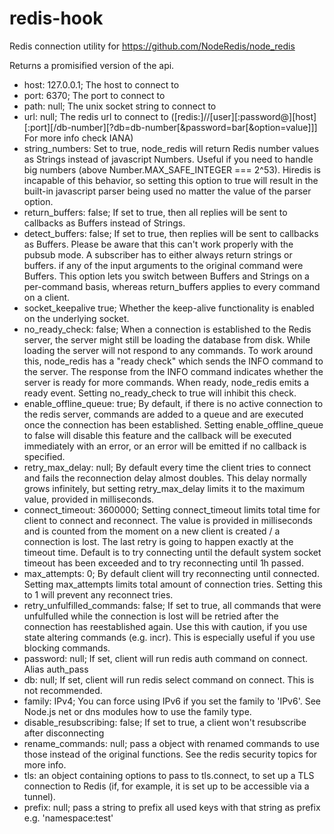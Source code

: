 # redis-hook

Redis connection utility for https://github.com/NodeRedis/node_redis

Returns a promisified version of the api. 

* host: 127.0.0.1; The host to connect to
* port: 6370; The port to connect to
* path: null; The unix socket string to connect to
* url: null; The redis url to connect to ([redis:]//[user][:password@][host][:port][/db-number][?db=db-number[&password=bar[&option=value]]] For more info check IANA)
* string_numbers: Set to true, node_redis will return Redis number values as Strings instead of javascript Numbers. Useful if you need to handle big numbers (above Number.MAX_SAFE_INTEGER === 2^53). Hiredis is incapable of this behavior, so setting this option to true will result in the built-in javascript parser being used no matter the value of the parser option.
* return_buffers: false; If set to true, then all replies will be sent to callbacks as Buffers instead of Strings.
* detect_buffers: false; If set to true, then replies will be sent to callbacks as Buffers. Please be aware that this can't work properly with the pubsub mode. A subscriber has to either always return strings or buffers. if any of the input arguments to the original command were Buffers. This option lets you switch between Buffers and Strings on a per-command basis, whereas return_buffers applies to every command on a client.
* socket_keepalive true; Whether the keep-alive functionality is enabled on the underlying socket.
* no_ready_check: false; When a connection is established to the Redis server, the server might still be loading the database from disk. While loading the server will not respond to any commands. To work around this, node_redis has a "ready check" which sends the INFO command to the server. The response from the INFO command indicates whether the server is ready for more commands. When ready, node_redis emits a ready event. Setting no_ready_check to true will inhibit this check.
* enable_offline_queue: true; By default, if there is no active connection to the redis server, commands are added to a queue and are executed once the connection has been established. Setting enable_offline_queue to false will disable this feature and the callback will be executed immediately with an error, or an error will be emitted if no callback is specified.
* retry_max_delay: null; By default every time the client tries to connect and fails the reconnection delay almost doubles. This delay normally grows infinitely, but setting retry_max_delay limits it to the maximum value, provided in milliseconds.
* connect_timeout: 3600000; Setting connect_timeout limits total time for client to connect and reconnect. The value is provided in milliseconds and is counted from the moment on a new client is created / a connection is lost. The last retry is going to happen exactly at the timeout time. Default is to try connecting until the default system socket timeout has been exceeded and to try reconnecting until 1h passed.
* max_attempts: 0; By default client will try reconnecting until connected. Setting max_attempts limits total amount of connection tries. Setting this to 1 will prevent any reconnect tries.
* retry_unfulfilled_commands: false; If set to true, all commands that were unfulfulled while the connection is lost will be retried after the connection has reestablished again. Use this with caution, if you use state altering commands (e.g. incr). This is especially useful if you use blocking commands.
* password: null; If set, client will run redis auth command on connect. Alias auth_pass
* db: null; If set, client will run redis select command on connect. This is not recommended.
* family: IPv4; You can force using IPv6 if you set the family to 'IPv6'. See Node.js net or dns modules how to use the family type.
* disable_resubscribing: false; If set to true, a client won't resubscribe after disconnecting
* rename_commands: null; pass a object with renamed commands to use those instead of the original functions. See the redis security topics for more info.
* tls: an object containing options to pass to tls.connect, to set up a TLS connection to Redis (if, for example, it is set up to be accessible via a tunnel).
* prefix: null; pass a string to prefix all used keys with that string as prefix e.g. 'namespace:test'
